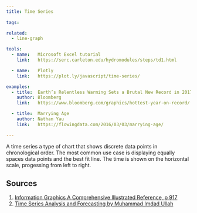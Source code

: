 ```yaml
---
title: Time Series
  
tags:

related:
  - line-graph

tools:
  - name:   Microsoft Excel tutorial
    link:   https://serc.carleton.edu/hydromodules/steps/td1.html

  - name:   Plotly
    link:   https://plot.ly/javascript/time-series/

examples:
  - title:  Earth’s Relentless Warming Sets a Brutal New Record in 2017
    author: Bloomberg
    link:   https://www.bloomberg.com/graphics/hottest-year-on-record/

  - title:  Marrying Age
    author: Nathan Yau
    link:   https://flowingdata.com/2016/03/03/marrying-age/

---
```


A time series a type of chart that shows discrete data points in chronological order. The most common use case is displaying equally spaces data points and the best fit line. The time is shown on the horizontal scale, progessing from left to right.

<!--more-->

## Sources
1. [Information Graphics A Comprehensive Illustrated Reference, p 917](https://books.google.com/books?id=LT1RXREvkGIC&printsec=frontcover&source=gbs_ViewAPI&redir_esc=y#v=onepage&q&f=false)
2. [Time Series Analysis and Forecasting by Muhammad Imdad Ullah](http://itfeature.com/time-series-analysis-and-forecasting/time-series-analysis-forecasting)
